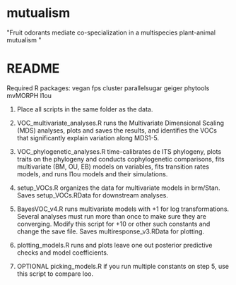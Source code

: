 # mutualism
"Fruit odorants mediate co-specialization in a multispecies plant-animal mutualism "
# README

Required R packages:
vegan
fps
cluster
parallelsugar
geiger
phytools
mvMORPH
l1ou

1. Place all scripts in the same folder as the data.

2. VOC_multivariate_analyses.R runs the Multivariate Dimensional Scaling (MDS) analyses, plots and saves the results, and identifies the VOCs that significantly explain variation along MDS1-5.

3. VOC_phylogenetic_analyses.R time-calibrates de ITS phylogeny, plots traits on the phylogeny and conducts cophylogenetic comparisons, fits multivariate (BM, OU, EB) models on variables, fits transition rates models, and runs l1ou models and their simulations.

4. setup_VOCs.R organizes the data for multivariate models in brm/Stan. Saves setup_VOCs.RData for downstream analyses.

5. BayesVOC_v4.R runs multivariate models with +1 for log transformations. Several analyses must run more than once to make sure they are converging. Modify this script for +10 or other such constants and change the save file. Saves multiresponse_v3.RData for plotting.

6. plotting_models.R runs and plots leave one out posterior predictive checks and model coefficients. 

7. OPTIONAL picking_models.R if you run multiple constants on step 5, use this script to compare loo.
